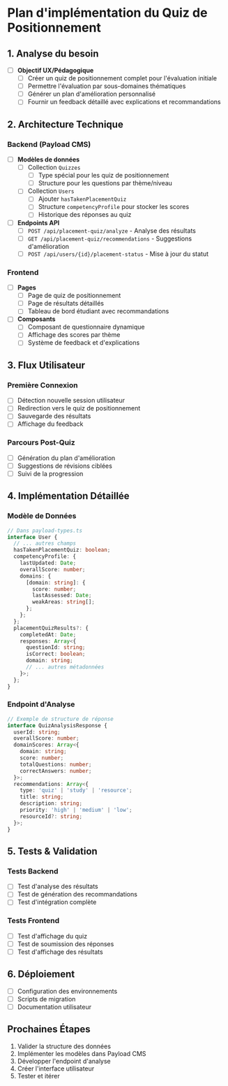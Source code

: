 # Plan d'implémentation du Quiz de Positionnement

## 1. Analyse du besoin
- [ ] **Objectif UX/Pédagogique**
  - [ ] Créer un quiz de positionnement complet pour l'évaluation initiale
  - [ ] Permettre l'évaluation par sous-domaines thématiques
  - [ ] Générer un plan d'amélioration personnalisé
  - [ ] Fournir un feedback détaillé avec explications et recommandations

## 2. Architecture Technique

### Backend (Payload CMS)
- [ ] **Modèles de données**
  - [ ] Collection `Quizzes`
    - [ ] Type spécial pour les quiz de positionnement
    - [ ] Structure pour les questions par thème/niveau
  - [ ] Collection `Users`
    - [ ] Ajouter `hasTakenPlacementQuiz`
    - [ ] Structure `competencyProfile` pour stocker les scores
    - [ ] Historique des réponses au quiz

- [ ] **Endpoints API**
  - [ ] `POST /api/placement-quiz/analyze` - Analyse des résultats
  - [ ] `GET /api/placement-quiz/recommendations` - Suggestions d'amélioration
  - [ ] `POST /api/users/{id}/placement-status` - Mise à jour du statut

### Frontend
- [ ] **Pages**
  - [ ] Page de quiz de positionnement
  - [ ] Page de résultats détaillés
  - [ ] Tableau de bord étudiant avec recommandations

- [ ] **Composants**
  - [ ] Composant de questionnaire dynamique
  - [ ] Affichage des scores par thème
  - [ ] Système de feedback et d'explications

## 3. Flux Utilisateur

### Première Connexion
- [ ] Détection nouvelle session utilisateur
- [ ] Redirection vers le quiz de positionnement
- [ ] Sauvegarde des résultats
- [ ] Affichage du feedback

### Parcours Post-Quiz
- [ ] Génération du plan d'amélioration
- [ ] Suggestions de révisions ciblées
- [ ] Suivi de la progression

## 4. Implémentation Détaillée

### Modèle de Données
```typescript
// Dans payload-types.ts
interface User {
  // ... autres champs
  hasTakenPlacementQuiz: boolean;
  competencyProfile: {
    lastUpdated: Date;
    overallScore: number;
    domains: {
      [domain: string]: {
        score: number;
        lastAssessed: Date;
        weakAreas: string[];
      };
    };
  };
  placementQuizResults?: {
    completedAt: Date;
    responses: Array<{
      questionId: string;
      isCorrect: boolean;
      domain: string;
      // ... autres métadonnées
    }>;
  };
}
```

### Endpoint d'Analyse
```typescript
// Exemple de structure de réponse
interface QuizAnalysisResponse {
  userId: string;
  overallScore: number;
  domainScores: Array<{
    domain: string;
    score: number;
    totalQuestions: number;
    correctAnswers: number;
  }>;
  recommendations: Array<{
    type: 'quiz' | 'study' | 'resource';
    title: string;
    description: string;
    priority: 'high' | 'medium' | 'low';
    resourceId?: string;
  }>;
}
```

## 5. Tests & Validation

### Tests Backend
- [ ] Test d'analyse des résultats
- [ ] Test de génération des recommandations
- [ ] Test d'intégration complète

### Tests Frontend
- [ ] Test d'affichage du quiz
- [ ] Test de soumission des réponses
- [ ] Test d'affichage des résultats

## 6. Déploiement
- [ ] Configuration des environnements
- [ ] Scripts de migration
- [ ] Documentation utilisateur

## Prochaines Étapes
1. Valider la structure des données
2. Implémenter les modèles dans Payload CMS
3. Développer l'endpoint d'analyse
4. Créer l'interface utilisateur
5. Tester et itérer
